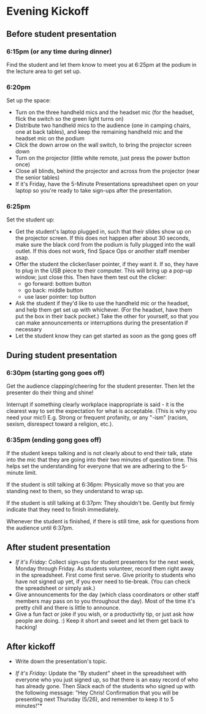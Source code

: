 # Evening Kickoff

## Before student presentation

### 6:15pm (or any time during dinner)

Find the student and let them know to meet you at 6:25pm at the podium in the lecture area to get set up.

### 6:20pm

Set up the space:
* Turn on the three handheld mics and the headset mic (for the headset, flick the switch so the green light turns on)
* Distribute two handheld mics to the audience (one in camping chairs, one at back tables), and keep the remaining handheld mic and the headset mic on the podium
* Click the down arrow on the wall switch, to bring the projector screen down
* Turn on the projector (little white remote, just press the power button once)
* Close all blinds, behind the projector and across from the projector (near the senior tables)
* If it's Friday, have the 5-Minute Presentations spreadsheet open on your laptop so you're ready to take sign-ups after the presentation.

### 6:25pm

Set the student up:
* Get the student's laptop plugged in, such that their slides show up on the projector screen. If this does not happen after about 30 seconds, make sure the black cord from the podium is fully plugged into the wall outlet. If this does not work, find Space Ops or another staff member asap.
* Offer the student the clicker/laser pointer, if they want it. If so, they have to plug in the USB piece to their computer. This will bring up a pop-up window; just close this. Then have them test out the clicker:
  * go forward: bottom button
  * go back: middle button
  * use laser pointer: top button
* Ask the student if they'd like to use the handheld mic or the headset, and help them get set up with whichever. (For the headset, have them put the box in their back pocket.) Take the other for yourself, so that you can make announcements or interruptions during the presentation if necessary
* Let the student know they can get started as soon as the gong goes off

## During student presentation

### 6:30pm (starting gong goes off)
Get the audience clapping/cheering for the student presenter. Then let the presenter do their thing and shine!

Interrupt if something clearly workplace inappropriate is said - it is the clearest way to set the expectation for what is acceptable. (This is why you need your mic!) E.g. Strong or frequent profanity, or any "-ism" (racism, sexism, disrespect toward a religion, etc.).

### 6:35pm (ending gong goes off)
If the student keeps talking and is not clearly about to end their talk, state into the mic that they are going into their two minutes of question time. This helps set the understanding for everyone that we are adhering to the 5-minute limit.

If the student is still talking at 6:36pm: Physically move so that you are standing next to them, so they understand to wrap up.

If the student is still talking at 6:37pm: They shouldn't be. Gently but firmly indicate that they need to finish immediately.

Whenever the student is finished, if there is still time, ask for questions from the audience until 6:37pm.

## After student presentation

* *If it's Friday:* Collect sign-ups for student presenters for the next week, Monday through Friday. As students volunteer, record them right away in the spreadsheet. First come first serve. Give priority to students who have not signed up yet, if you ever need to tie-break. (You can check the spreadsheet or simply ask.)
* Give announcements for the day (which class coordinators or other staff members may pass on to you throughout the day). Most of the time it's pretty chill and there is little to announce.
* Give a fun fact or joke if you wish, or a productivity tip, or just ask how people are doing. :) Keep it short and sweet and let them get back to hacking!

## After kickoff
* Write down the presentation's topic.

* *If it's Friday:* Update the "By student" sheet in the spreadsheet with everyone who you just signed up, so that there is an easy record of who has already gone. Then Slack each of the students who signed up with the following message: "Hey Chris! Confirmation that you will be presenting next Thursday (5/26), and remember to keep it to 5 minutes!"*
